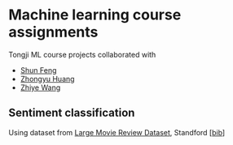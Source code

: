 # Machine learning course assignments
Tongji ML course projects collaborated with
- [Shun Feng](https://github.com/shunf4)
- [Zhongyu Huang](https://github.com/Dark-Hattori)
- [Zhiye Wang](https://github.com/TJZhiyeWang)

## Sentiment classification

Using dataset from [Large Movie Review Dataset](http://ai.stanford.edu/~amaas/data/sentiment/?tdsourcetag=s_pctim_aiomsg), Standford \[[bib](http://ai.stanford.edu/~amaas/papers/wvSent_acl2011.bib)\]
